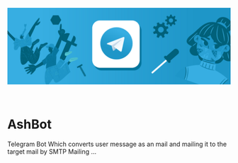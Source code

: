 

![Header](Telegram.png)

</br>

# AshBot
Telegram Bot Which converts user message as an mail and mailing it to the target mail by SMTP Mailing ...
